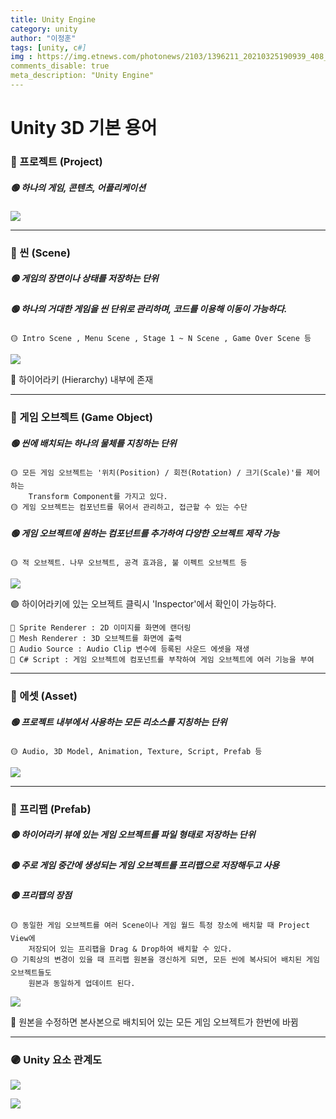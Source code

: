 ```yaml
---
title: Unity Engine
category: unity
author: "이정훈"
tags: [unity, c#]
img : https://img.etnews.com/photonews/2103/1396211_20210325190939_408_0012.jpg
comments_disable: true
meta_description: "Unity Engine"
---
```


# Unity 3D 기본 용어

### 🔴 프로젝트 (Project)

##### 🟢 하나의 게임, 콘텐츠, 어플리케이션
![](https://i.imgur.com/DRs3TTm.png)
***

### 🔴 씬 (Scene)

##### 🟢 게임의 장면이나 상태를 저장하는 단위
##### 🟢 하나의 거대한 게임을 씬 단위로 관리하며, 코드를 이용해 이동이 가능하다.
	🟡 Intro Scene , Menu Scene , Stage 1 ~ N Scene , Game Over Scene 등

![](https://i.imgur.com/xw6AQxl.png)

🔵 하이어라키 (Hierarchy) 내부에 존재

***

### 🔴 게임 오브젝트 (Game Object)

##### 🟢 씬에 배치되는 하나의 물체를 지칭하는 단위
	🟡 모든 게임 오브젝트는 '위치(Position) / 회전(Rotation) / 크기(Scale)'를 제어하는  
		Transform Component를 가지고 있다.
	🟡 게임 오브젝트는 컴포넌트를 묶어서 관리하고, 접근할 수 있는 수단
	
##### 🟢 게임 오브젝트에 원하는 컴포넌트를 추가하여 다양한 오브젝트 제작 가능
	🟡 적 오브젝트. 나무 오브젝트, 공격 효과음, 불 이펙트 오브젝트 등

![](https://i.imgur.com/kCw0qGt.png)

🟣 하이어라키에 있는 오브젝트 클릭시 'Inspector'에서 확인이 가능하다.

	🔵 Sprite Renderer : 2D 이미지를 화면에 랜더링
	🔵 Mesh Renderer : 3D 오브젝트를 화면에 출력
	🔵 Audio Source : Audio Clip 변수에 등록된 사운드 에셋을 재생
	🔵 C# Script : 게임 오브젝트에 컴포넌트를 부착하여 게임 오브젝트에 여러 기능을 부여

***

### 🔴 에셋 (Asset)

##### 🟢 프로젝트 내부에서 사용하는 모든 리소스를 지칭하는 단위
	🟡 Audio, 3D Model, Animation, Texture, Script, Prefab 등
	
![](https://i.imgur.com/Pi1CEd9.png)

***

### 🔴 프리팹 (Prefab)

##### 🟢 하이어라키 뷰에 있는 게임 오브젝트를 파일 형태로 저장하는 단위
##### 🟢 주로 게임 중간에 생성되는 게임 오브젝트를 프리팹으로 저장해두고 사용
##### 🟢 프리팹의 장점
	🟡 동일한 게임 오브젝트를 여러 Scene이나 게임 월드 특정 장소에 배치할 때 Project View에 
		저장되어 있는 프리팹을 Drag & Drop하여 배치할 수 있다.
	🟡 기획상의 변경이 있을 때 프리팹 원본을 갱신하게 되면, 모든 씬에 복사되어 배치된 게임 오브젝트들도 
		원본과 동일하게 업데이트 된다.

![](https://i.imgur.com/JkqFNwl.png)

🔵 원본을 수정하면 본사본으로 배치되어 있는 모든 게임 오브젝트가 한번에 바뀜

***

### 🟣 Unity 요소 관계도
 
![](https://i.imgur.com/UjrCV5h.png)

![](https://i.imgur.com/qQkJElX.png)
